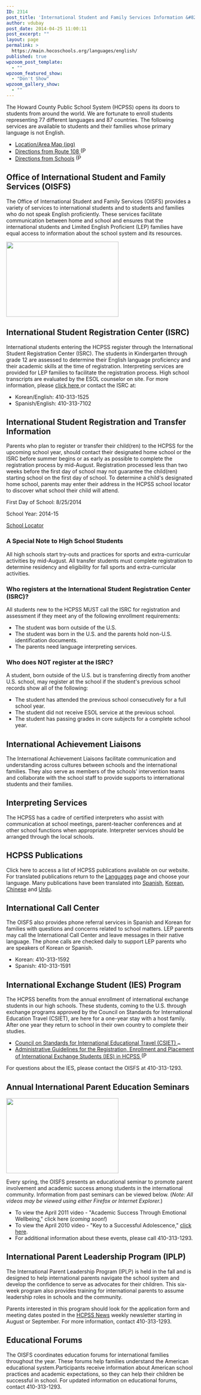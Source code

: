 ```yaml
---
ID: 2314
post_title: 'International Student and Family Services Information &#8211; English'
author: vdubay
post_date: 2014-04-25 11:00:11
post_excerpt: ""
layout: page
permalink: >
  https://main.hocoschools.org/languages/english/
published: true
wpzoom_post_template:
  - ""
wpzoom_featured_show:
  - "Don't Show"
wpzoom_gallery_show:
  - ""
---
```

<p>The Howard County Public School System (HCPSS) opens its doors to students from around the world. We are fortunate to enroll students representing 77 different languages and 87 countries. The following services are available to students and their families whose primary language is not English.</p>

<ul>
  <li><a href="/f/newlanguages/docs/areamap.jpg">Location/Area Map (jpg)</a></li>
  <li><a href="/f/newlanguages/docs/eng_directionsto_isrc.pdf">Directions from Route 108 </a><a href="/f/newlanguages/docs/IES_guidelines_031312.pdf"><img src="/f/images/bullet-pdf.gif" border="0" align="bottom" width="16" height="16" alt="(PDF)"></a></li>
  <li><a href="/f/newlanguages/docs/eng_directionsfromschools_isrc.pdf">Directions from Schools</a> <a href="/f/newlanguages/docs/IES_guidelines_031312.pdf"><img src="/f/images/bullet-pdf.gif" border="0" align="bottom" width="16" height="16" alt="(PDF)"></a></li>
</ul>

<h2>Office of International Student and Family Services (OISFS)</h2>
<p>The Office of International Student and Family Services (OISFS) provides a variety of services to international students and to students and families who do not speak English proficiently. These services facilitate communication between home and school and ensures that the international students and Limited English Proficient (LEP) families have equal access to information about the school system and its resources.</p>

<img class="pict" src="/f/newlanguages/images/oisfs_pic1.jpg" width="300" height="200" border="0" alt="">

<h2>International Student Registration Center (ISRC)</h2>
<p>International students entering the HCPSS register through the International Student Registration Center (ISRC). The students in Kindergarten through grade 12 are assessed to determine their English language proficiency and their academic skills at the time of registration. Interpreting services are provided for LEP families to facilitate the registration process. High school transcripts are evaluated by the ESOL counselor on site. For more information, please <a href="/f/newlanguages/docs/eng_isrc_brochure.jpg" target="_blank">click here </a> or contact the ISRC at:</p>

<ul>
  <li>Korean/English: 410-313-1525</li>
  <li>Spanish/English: 410-313-7102</li>
</ul>

<h2>International Student Registration and Transfer Information</h2>

<p>Parents who plan to register or transfer their child(ren) to the HCPSS for the upcoming school year, should contact their designated home school or the ISRC before summer begins or as early as possible to complete the registration process by mid-August. Registration processed less than  two weeks before the first day of school may not guarantee the child(ren) starting school on the first day of school. To determine a child's designated home school, parents may enter their address in the HCPSS school locator to discover what school their child will attend.</p>

<p>First Day of School: 8/25/2014</p>
<p>School Year: 2014-15</p>
<p><a href="https://hcpss2.securesites.net/SchoolLocator/index.jsp" target="_blank">School Locator</a></p>

<h3>A Special Note to High School Students</h3>

<p>All high schools start try-outs and practices for sports and extra-curricular activities by mid-August. All transfer students must complete registration to determine residency and eligibility for fall sports and extra-curricular activities.</p>

<h3>Who registers at the International Student Registration Center (ISRC)?</h3>

<p>All students new to the HCPSS MUST call the ISRC for registration and assessment if they meet any of the following enrollment requirements:</p>
<ul>
  <li>The student was born outside of the U.S.</li>
  <li>The student was born in the U.S. and the parents hold non-U.S. identification documents.</li>
  <li>The parents need language interpreting services.</li>
</ul>

<h3>Who does NOT register at the ISRC?</h3>
<p>A student, born outside of the U.S. but is transferring directly from another U.S. school, may register at the school if the student's previous school records show all of the following:</p>
<ul>
  <li>The student has attended the previous school consecutively for a full school year.</li>
  <li>The student did not receive ESOL service at the previous school.</li>
  <li>The student has passing grades in core subjects for a complete school year.</li>
</ul>

<h2>International Achievement Liaisons</h2>

<p>The International Achievement Liaisons facilitate communication and understanding across cultures between schools and the international families. They also serve as members of the schools' intervention teams and collaborate with the school staff to provide supports to international students and their families.</p>

<h2>Interpreting Services</h2>

<p>The HCPSS has a cadre of certified interpreters who assist with communication at school meetings, parent-teacher conferences and at other school functions when appropriate. Interpreter services should be  arranged through the local schools.</p>

<h2>HCPSS Publications</h2>

<p>Click here</a> to access a list of HCPSS publications available on our website. For translated publications return to the <a href="/languages/">Languages</a> page and choose your language. Many publications have been translated into <a href="/languages/spanish/">Spanish</a>, <a href="/languages/korean/">Korean</a>, <a href="/languages/chinese/">Chinese</a> and <a href="/languages/urdu/">Urdu</a>.</p>

<h2>International Call Center</h2>
<p>The OISFS also provides phone referral services in Spanish and Korean for families with questions and concerns related to school matters. LEP parents may call the International Call Center and leave messages in their native language. The phone calls are checked daily to support LEP parents who are speakers of Korean or Spanish.</p>

<ul>
  <li>Korean: 410-313-1592</li>
  <li>Spanish: 410-313-1591</li>
</ul>

<h2>International Exchange Student (IES) Program</h2>

<p>The HCPSS benefits from the annual enrollment of international exchange students in our high schools. These students, coming to the U.S. through exchange programs approved by the Council on Standards for International Education Travel (CSIET), are here for a one-year stay with a host family. After one year they return to school in their own country to complete their studies.</p>

<ul>
  <li><a href="http://www.csiet.org/" target="_blank">Council on Standards for International Educational Travel (CSIET) <img src="/f/images/new_webpage.gif" border="0" align="bottom" width="11" height="10" alt="new webpage"></a></li>
  <li><a href="/f/newlanguages/docs/IES_guidelines_031312.pdf">Administrative Guidelines for the Registration, Enrollment and Placement of International Exchange Students (IES) in HCPSS <img src="/f/images/bullet-pdf.gif" border="0" align="bottom" width="16" height="16" alt="(PDF)"></a></li>
</ul>

<p><a name="ipes"></a>For questions about the IES, please contact the OISFS at 410-313-1293.</p>

<h2>Annual International Parent Education Seminars</h2>

<img class="pict" src="/f/newlanguages/images/oisfs_pic2.jpg" width="300" height="200" border="0" alt="">

<p>Every spring, the OISFS presents an educational seminar to promote parent involvement and academic success among students in the international community. Information from past seminars can be viewed below. (<em>Note: All videos may be viewed using either Firefox or Internet Explorer.</em>)</p>
<ul>
  <li>To view the April 2011 video - &quot;Academic Success Through Emotional Wellbeing,&quot; <span id="comNone">click here (<em>coming soon!</em>)</span></li>
  <li>To view the April 2010 video - &quot;Key to a Successful Adolescence,&quot; <a href="http://hcpsstv.granicus.com/MediaPlayer.php?view_id=2&amp;clip_id=509" target="_blank">click here</a>.</li>
  <li>For additional information about these events, please call 410-313-1293.</li>
</ul>

<h2><a name="iplp"></a>International Parent Leadership Program (IPLP)</h2>

<p>The International Parent Leadership Program (IPLP) is held in the fall and is designed to help international parents navigate the school system and develop the confidence to serve as advocates for their children. This six-week program also provides training for international parents to assume leadership roles in schools and the community.</p>

<p>Parents interested in this program should look for the application form and meeting dates posted in the <a href="/news/newsletter/#iplp">HCPSS News</a> weekly newsletter starting in August or September. For more information, contact 410-313-1293.</p>

<h2>Educational Forums</h2>
<p>The OISFS coordinates education forums for international families throughout the year. These forums help families understand the American educational system.Participants receive information about American school practices and academic expectations, so they can help their children be successful in school. For updated information on educational forums, contact 410-313-1293.</p>